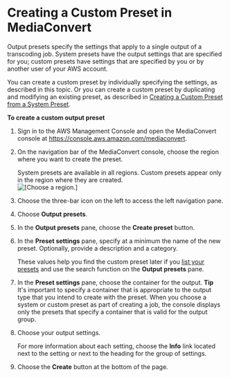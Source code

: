 # Creating a Custom Preset in MediaConvert<a name="creating-preset-from-scratch"></a>

Output presets specify the settings that apply to a single output of a transcoding job\. System presets have the output settings that are specified for you; custom presets have settings that are specified by you or by another user of your AWS account\. 

You can create a custom preset by individually specifying the settings, as described in this topic\. Or you can create a custom preset by duplicating and modifying an existing preset, as described in [Creating a Custom Preset from a System Preset](create-custom-preset-from-system-preset.md)\.

**To create a custom output preset**

1. Sign in to the AWS Management Console and open the MediaConvert console at [https://console\.aws\.amazon\.com/mediaconvert](https://console.aws.amazon.com/mediaconvert)\.

1. On the navigation bar of the MediaConvert console, choose the region where you want to create the preset\.

   System presets are available in all regions\. Custom presets appear only in the region where they are created\.  
![\[Choose a region.\]](http://docs.aws.amazon.com/mediaconvert/latest/ug/images/regions-list.png)

1. Choose the three\-bar icon on the left to access the left navigation pane\.

1. Choose **Output presets**\.

1. In the **Output presets** pane, choose the **Create preset** button\.

1. In the **Preset settings** pane, specify at a minimum the name of the new preset\. Optionally, provide a description and a category\.

   These values help you find the custom preset later if you [list your presets](listing-presets.md) and use the search function on the **Output presets** pane\.

1. In the **Preset settings** pane, choose the container for the output\.
**Tip**  
It's important to specify a container that is appropriate to the output type that you intend to create with the preset\. When you choose a system or custom preset as part of creating a job, the console displays only the presets that specify a container that is valid for the output group\.

1. Choose your output settings\.

   For more information about each setting, choose the **Info** link located next to the setting or next to the heading for the group of settings\.

1. Choose the **Create** button at the bottom of the page\.